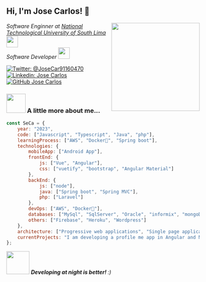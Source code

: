
<h2> Hi, I'm Jose Carlos! 👨‍</h2>
<img align='right' src="https://media.giphy.com/media/M9gbBd9nbDrOTu1Mqx/giphy.gif" width="230">
<p><em>Software Enginner at <a href="http://www.untels.edu.pe">National Technological University of South Lima</a><img src="https://media.giphy.com/media/fYSnHlufseco8Fh93Z/giphy.gif" width="30"></br>Software Developer <!-- at <a href="https://www.thoughtworks.com">Deister Software</a>--><img src="https://media.giphy.com/media/WUlplcMpOCEmTGBtBW/giphy.gif" width="30"> 
</em></p>

[![Twitter: @JoseCar91160470](https://img.shields.io/twitter/follow/JoseCar91160470?style=social)](https://twitter.com/JoseCar91160470)
[![Linkedin: Jose Carlos](https://img.shields.io/badge/-JoseCarlos-blue?style=flat-square&logo=Linkedin&logoColor=white&link=https://https://www.linkedin.com/in/jose-carlos-leon-tito-13b823143/)](https://www.linkedin.com/in/jose-carlos-leon-tito-13b823143/)
[![GitHub Jose Carlos](https://img.shields.io/github/followers/JoseCarlos512?label=follow&style=social)](https://github.com/JoseCarlos512)


### <img src="https://media.giphy.com/media/VgCDAzcKvsR6OM0uWg/giphy.gif" width="50"> A little more about me...  

```javascript
const SeCa = {
    year: "2023",
    code: ["Javascript", "Typescript", "Java", "php"],
    learningProcess: ["AWS", "Docker🐳", "Spring boot"],
    technologies: {
        mobileApp: ["Android App"],
        frontEnd: {
            js: ["Vue", "Angular"],
            css: ["vuetify", "bootstrap", "Angular Material"]
        },
        backEnd: {
            js: ["node"],
            java: ["Spring boot", "Spring MVC"],
            php: ["Laravel"]
        },
        devOps: ["AWS", "Docker🐳"],
        databases: ["MySql", "SqlServer", "Oracle", "informix", "mongoDB"],
        others: ["Firebase", "Heroku", "Wordpress"]
    },
    architecture: ["Progressive web applications", "Single page applications"],
    currentProjects: "I am developing a profile me app in Angular and Node.js"
};
```

<img src="https://media.giphy.com/media/WUlplcMpOCEmTGBtBW/giphy.gif" width="60"> <em><b>Developing at night is better! </b> :)</em>


